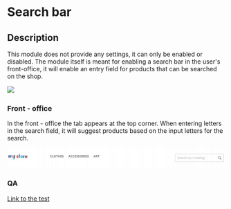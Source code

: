 # Search bar

## Description

This module does not provide any settings, it can only be enabled or disabled. The module itself is meant for enabling a search bar in the user's front-office, it will enable an entry field for products that can be searched on the shop.

![](<../../../../../.gitbook/assets/Screenshot 2022-07-25 at 17-06-00 Module manager • test.png>)

### Front - office

In the front - office the tab appears at the top corner. When entering letters in the search field, it will suggest products based on the input letters for the search.

![](<../../../../../.gitbook/assets/Screenshot 2022-07-25 at 17-08-03 search-bar.jpg (JPEG Image 1000 × 1000 pixels) — Scaled (96%).png>)

### QA&#x20;

[Link to the test](https://build.prestashop-project.org/test-scenarios/scenarios/core/functional/fo/classic/search.html)
